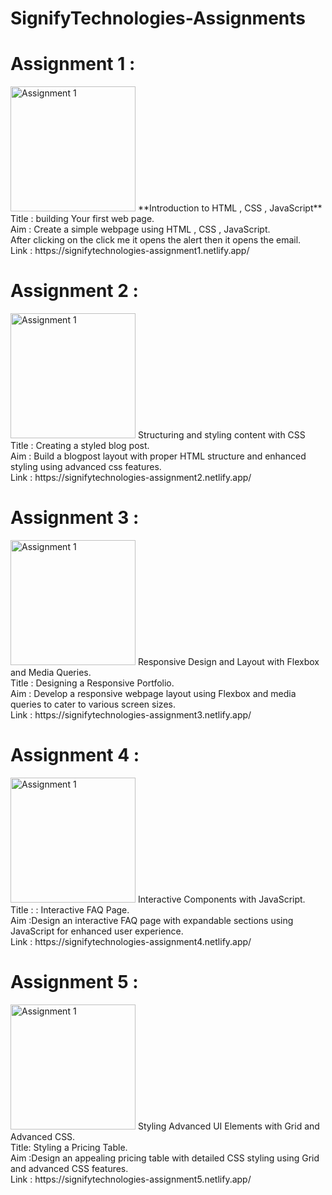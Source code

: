 # SignifyTechnologies-Assignments
# Assignment 1 : 
<img src="https://i.imgur.com/biKqfC9.png" alt="Assignment 1" width="200"/>
**Introduction to HTML , CSS , JavaScript**<br> 
Title : building Your first web page.<br>
Aim : Create a simple webpage using HTML , CSS , JavaScript.<br>
    After clicking on the click me it opens the alert then it opens the email. <br>
Link : https://signifytechnologies-assignment1.netlify.app/
<br>

# Assignment 2 : 
<img src="https://i.imgur.com/24ApAHa.png" alt="Assignment 1" width="200"/>
Structuring and styling content with CSS<br> 
Title : Creating a styled blog post.<br>
Aim : Build a blogpost layout with proper HTML structure and enhanced styling using advanced css features.<br>
Link : https://signifytechnologies-assignment2.netlify.app/

# Assignment 3 : 
<img src="https://i.imgur.com/ji6XtEm.png" alt="Assignment 1" width="200"/>
Responsive Design and Layout with Flexbox and Media Queries.<br> 
Title :  Designing a Responsive Portfolio.<br>
Aim : Develop a responsive webpage layout using Flexbox and media queries to cater to
various screen sizes.<br>
Link : https://signifytechnologies-assignment3.netlify.app/

# Assignment 4 : 
<img src="https://i.imgur.com/ayqDKFI.png" alt="Assignment 1" width="200"/>
Interactive Components with JavaScript.<br> 
Title : : Interactive FAQ Page.<br>
Aim :Design an interactive FAQ page with expandable sections using JavaScript for
enhanced user experience.<br>
Link : https://signifytechnologies-assignment4.netlify.app/

# Assignment 5 : 
<img src="https://i.imgur.com/PKpucju.png" alt="Assignment 1" width="200"/>
Styling Advanced UI Elements with Grid and Advanced CSS.<br> 
Title: Styling a Pricing Table.<br>
Aim :Design an appealing pricing table with detailed CSS styling using Grid and advanced
CSS features.<br>
Link : https://signifytechnologies-assignment5.netlify.app/




